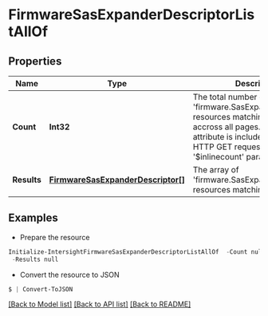 # FirmwareSasExpanderDescriptorListAllOf
## Properties

Name | Type | Description | Notes
------------ | ------------- | ------------- | -------------
**Count** | **Int32** | The total number of &#39;firmware.SasExpanderDescriptor&#39; resources matching the request, accross all pages. The &#39;Count&#39; attribute is included when the HTTP GET request includes the &#39;$inlinecount&#39; parameter. | [optional] 
**Results** | [**FirmwareSasExpanderDescriptor[]**](FirmwareSasExpanderDescriptor.md) | The array of &#39;firmware.SasExpanderDescriptor&#39; resources matching the request. | [optional] 

## Examples

- Prepare the resource
```powershell
Initialize-IntersightFirmwareSasExpanderDescriptorListAllOf  -Count null `
 -Results null
```

- Convert the resource to JSON
```powershell
$ | Convert-ToJSON
```

[[Back to Model list]](../README.md#documentation-for-models) [[Back to API list]](../README.md#documentation-for-api-endpoints) [[Back to README]](../README.md)

